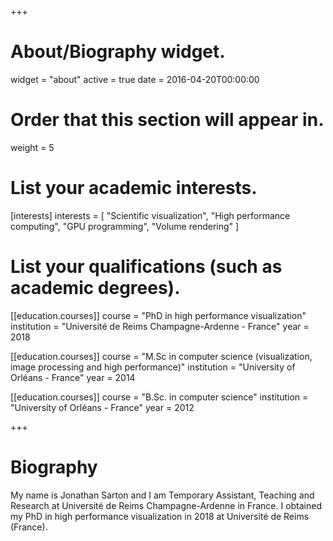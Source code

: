 +++
# About/Biography widget.
widget = "about"
active = true
date = 2016-04-20T00:00:00

# Order that this section will appear in.
weight = 5

# List your academic interests.
[interests]
  interests = [
    "Scientific visualization",
    "High performance computing",
    "GPU programming",
    "Volume rendering"
  ]

# List your qualifications (such as academic degrees).
[[education.courses]]
  course = "PhD in high performance visualization"
  institution = "Université de Reims Champagne-Ardenne - France"
  year = 2018

[[education.courses]]
  course = "M.Sc in computer science (visualization, image processing and high performance)"
  institution = "University of Orléans - France"
  year = 2014

[[education.courses]]
  course = "B.Sc. in computer science"
  institution = "University of Orléans - France"
  year = 2012
 
+++

# Biography

My name is Jonathan Sarton and I am Temporary Assistant, Teaching and Research at Université de Reims Champagne-Ardenne in France.
I obtained my PhD in high performance visualization in 2018 at Université de Reims (France).
